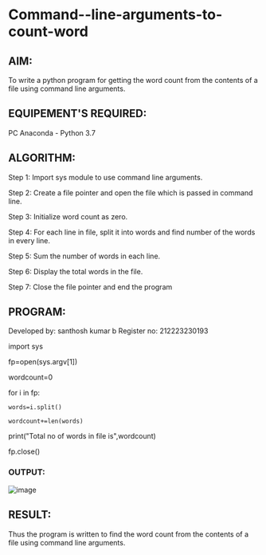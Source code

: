 # Command--line-arguments-to-count-word
## AIM:
To write a python program for getting the word count from the contents of a file using command line arguments.
## EQUIPEMENT'S REQUIRED: 
PC
Anaconda - Python 3.7
## ALGORITHM: 
Step 1:
Import sys module to use command line arguments.

Step 2:
Create a file pointer and open the file which is passed in command line.

Step 3:
Initialize word count as zero.

Step 4:
For each line in file, split it into words and find number of the words in every line.

Step 5:
Sum the number of words in each line.

Step 6:
Display the total words in the file.

Step 7:
Close the file pointer and end the program

## PROGRAM:
Developed by: santhosh kumar b
Register no: 212223230193

import sys

fp=open(sys.argv[1])

wordcount=0

for i in fp:

    words=i.split()
    
    wordcount+=len(words)
    
print("Total no of words in file is",wordcount)

fp.close()

### OUTPUT:
![image](https://github.com/Santhoshstudent/Command--line-arguments-to-count-word/assets/145446853/6bc70d5c-01f9-43a2-a5a4-159ca776b384)




## RESULT:
Thus the program is written to find the word count from the contents of a file using command line arguments.
